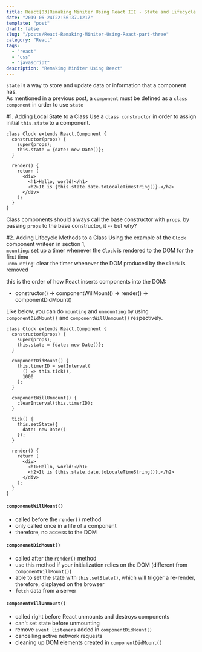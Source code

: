 ```yaml
---
title: React[03]Remaking Miniter Using React III - State and Lifecycle
date: "2019-06-24T22:56:37.121Z"
template: "post"
draft: false
slug: "/posts/React-Remaking-Miniter-Using-React-part-three"
category: "React"
tags:
  - "react"
  - "css"
  - "javascript"
description: "Remaking Miniter Using React"
---
```


`state` is a way to store and update data or information that a component has. <br>
As mentioned in a previous post, a `component` must be defined as a `class component` in order to use `state`

#1. Adding Local State to a Class
Use a `class constructor` in order to assign initial `this.state` to a component.

```
class Clock extends React.Component {
  constructor(props) {
    super(props);
    this.state = {date: new Date()};
  }

  render() {
    return (
      <div>
        <h1>Hello, world!</h1>
        <h2>It is {this.state.date.toLocaleTimeString()}.</h2>
      </div>
    );
  }
}
```

Class components should always call the base constructor with `props`. by passing `props` to the base constructor, it -- but why?

#2. Adding Lifecycle Methods to a Class
Using the example of the `Clock` component writeen in section 1, <br>
`mounting`: set up a timer whenever the `Clock` is rendered to the DOM for the first time <br>
`unmounting`: clear the timer whenever the DOM produced by the `Clock` is removed

this is the order of how React inserts components into the DOM: <br>

- constructor() -> componentWillMount() -> render() -> componentDidMount()

Like below, you can do `mounting` and `unmounting` by using `componentDidMount()` and `componentWillUnmount()` respectively.

```
class Clock extends React.Component {
  constructor(props) {
    super(props);
    this.state = {date: new Date()};
  }

  componentDidMount() {
    this.timerID = setInterval(
      () => this.tick(),
      1000
    );
  }

  componentWillUnmount() {
    clearInterval(this.timerID);
  }

  tick() {
    this.setState({
      date: new Date()
    });
  }

  render() {
    return (
      <div>
        <h1>Hello, world!</h1>
        <h2>It is {this.state.date.toLocaleTimeString()}.</h2>
      </div>
    );
  }
}
```

#### `compononetWillMount()`

- called before the `render()` method
- only called once in a life of a component
- therefore, no access to the DOM

#### `compononetDidMount()`

- called after the `render()` method
- use this method if your initialization relies on the DOM (different from `componentWillMount()`)
- able to set the state with `this.setState()`, which will trigger a re-render, therefore, displayed on the browser
- `fetch` data from a server

#### `componentWillUnmount()`

- called right before React unmounts and destroys components
- can't set state before unmounting
- remove `event listeners` added in `componentDidMount()`
- cancelling active network requests
- cleaning up DOM elements created in `componentDidMount()`
